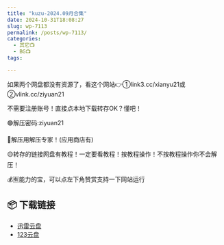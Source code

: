 ```yaml
---
title: "kuzu-2024.09月合集"
date: 2024-10-31T18:08:27
slug: wp-7113
permalink: /posts/wp-7113/
categories:
  - 其它📺
  - BG📺
tags:

---
```


如果两个网盘都没有资源了，看这个网站👉①link3.cc/xianyu21或②vlink.cc/ziyuan21

不需要注册账号！直接点本地下载转存OK？懂吧！

🟢解压密码:ziyuan21

🔵解压用解压专家！(应用商店有)

🟡转存的链接网盘有教程！一定要看教程！按教程操作！不按教程操作你不会解压！

💰🈶能力的宝，可以点左下角赞赏支持一下网站运行

## 📦 下载链接
- [迅雷云盘](https://blziyuan21.com/pay-download/7113?key=686e090e1b&down_id=0)
- [123云盘](https://blziyuan21.com/pay-download/7113?key=686e090e1b&down_id=1)

